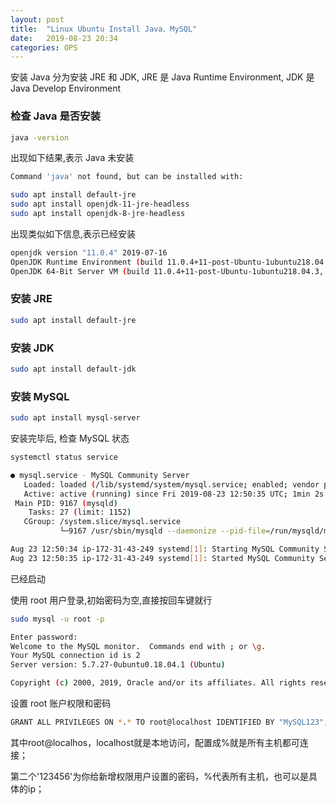 ```yaml
---
layout: post
title:  "Linux Ubuntu Install Java、MySQL"
date:   2019-08-23 20:34
categories: OPS
---
```


安装 Java 分为安装 JRE 和 JDK, JRE 是 Java Runtime Environment, JDK 是 Java Develop Environment

### 检查 Java 是否安装

```bash
java -version
```

出现如下结果,表示 Java 未安装

```bash
Command 'java' not found, but can be installed with:

sudo apt install default-jre
sudo apt install openjdk-11-jre-headless
sudo apt install openjdk-8-jre-headless
```

出现类似如下信息,表示已经安装

```bash
openjdk version "11.0.4" 2019-07-16
OpenJDK Runtime Environment (build 11.0.4+11-post-Ubuntu-1ubuntu218.04.3)
OpenJDK 64-Bit Server VM (build 11.0.4+11-post-Ubuntu-1ubuntu218.04.3, mixed mode, sharing)
```

### 安装 JRE

```bash
sudo apt install default-jre
```

### 安装 JDK

```bash
sudo apt install default-jdk
```

### 安装 MySQL

```bash
sudo apt install mysql-server
```

安装完毕后, 检查 MySQL 状态

```bash
systemctl status service
```

```bash
● mysql.service - MySQL Community Server
   Loaded: loaded (/lib/systemd/system/mysql.service; enabled; vendor preset: enabled)
   Active: active (running) since Fri 2019-08-23 12:50:35 UTC; 1min 2s ago
 Main PID: 9167 (mysqld)
    Tasks: 27 (limit: 1152)
   CGroup: /system.slice/mysql.service
           └─9167 /usr/sbin/mysqld --daemonize --pid-file=/run/mysqld/mysqld.pid

Aug 23 12:50:34 ip-172-31-43-249 systemd[1]: Starting MySQL Community Server...
Aug 23 12:50:35 ip-172-31-43-249 systemd[1]: Started MySQL Community Server.
```

已经启动

使用 root 用户登录,初始密码为空,直接按回车键就行

```bash
sudo mysql -u root -p

Enter password:
Welcome to the MySQL monitor.  Commands end with ; or \g.
Your MySQL connection id is 2
Server version: 5.7.27-0ubuntu0.18.04.1 (Ubuntu)

Copyright (c) 2000, 2019, Oracle and/or its affiliates. All rights reserved.
```

设置 root 账户权限和密码

```bash
GRANT ALL PRIVILEGES ON *.* TO root@localhost IDENTIFIED BY "MySQL123";
```

其中root@localhos，localhost就是本地访问，配置成%就是所有主机都可连接；

第二个'123456'为你给新增权限用户设置的密码，%代表所有主机，也可以是具体的ip；
